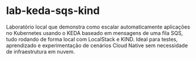 # lab-keda-sqs-kind
Laboratório local que demonstra como escalar automaticamente aplicações no Kubernetes usando o KEDA baseado em mensagens de uma fila SQS, tudo rodando de forma local com LocalStack e KIND. Ideal para testes, aprendizado e experimentação de cenários Cloud Native sem necessidade de infraestrutura em nuvem.
